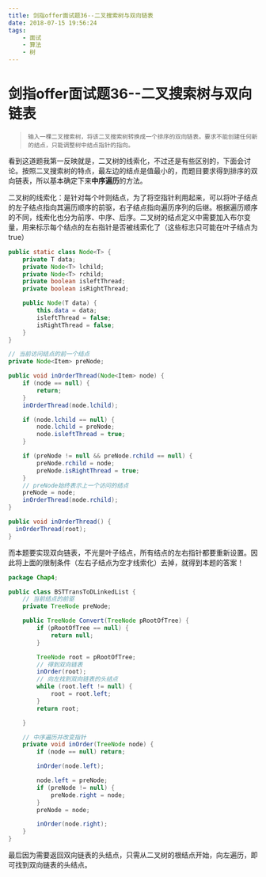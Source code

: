 ```yaml
---
title: 剑指offer面试题36--二叉搜索树与双向链表
date: 2018-07-15 19:56:24
tags: 
    - 面试
    - 算法
    - 树
---
```

# 剑指offer面试题36--二叉搜索树与双向链表

> ```
> 输入一棵二叉搜索树，将该二叉搜索树转换成一个排序的双向链表。要求不能创建任何新的结点，只能调整树中结点指针的指向。
> ```

看到这道题我第一反映就是，二叉树的线索化，不过还是有些区别的，下面会讨论。按照二叉搜索树的特点，最左边的结点是值最小的，而题目要求得到排序的双向链表，所以基本确定下来**中序遍历**的方法。

二叉树的线索化：是针对每个叶则结点，为了将空指针利用起来，可以将叶子结点的左子结点指向其遍历顺序的前驱，右子结点指向遍历序列的后继。根据遍历顺序的不同，线索化也分为前序、中序、后序。二叉树的结点定义中需要加入布尔变量，用来标示每个结点的左右指针是否被线索化了（这些标志只可能在叶子结点为true）

```java
public static class Node<T> {
    private T data;
    private Node<T> lchild;
    private Node<T> rchild;
    private boolean isleftThread;
    private boolean isRightThread;

  	public Node(T data) {
    	this.data = data;
    	isleftThread = false;
    	isRightThread = false;
  	}
}

// 当前访问结点的前一个结点
private Node<Item> preNode;

public void inOrderThread(Node<Item> node) {
  	if (node == null) {
    	return;
  	}
  	inOrderThread(node.lchild);

  	if (node.lchild == null) {
    	node.lchild = preNode;
    	node.isleftThread = true;
  	}

  	if (preNode != null && preNode.rchild == null) {
    	preNode.rchild = node;
    	preNode.isRightThread = true;
  	}
  	// preNode始终表示上一个访问的结点
  	preNode = node;
  	inOrderThread(node.rchild);
}

public void inOrderThread() {
  inOrderThread(root);
}
```

而本题要实现双向链表，不光是叶子结点，所有结点的左右指针都要重新设置。因此将上面的限制条件（左右子结点为空才线索化）去掉，就得到本题的答案！

```java
package Chap4;

public class BSTTransToDLinkedList {
    // 当前结点的前驱
    private TreeNode preNode;

    public TreeNode Convert(TreeNode pRootOfTree) {
        if (pRootOfTree == null) {
            return null;
        }

        TreeNode root = pRootOfTree;
        // 得到双向链表
        inOrder(root);
        // 向左找到双向链表的头结点
        while (root.left != null) {
            root = root.left;
        }
        return root;

    }

    // 中序遍历并改变指针
    private void inOrder(TreeNode node) {
        if (node == null) return;

        inOrder(node.left);

        node.left = preNode;
        if (preNode != null) {
            preNode.right = node;
        }
        preNode = node;

        inOrder(node.right);
    }
}

```

最后因为需要返回双向链表的头结点，只需从二叉树的根结点开始，向左遍历，即可找到双向链表的头结点。

